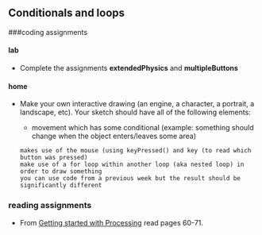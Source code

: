 ## Conditionals and loops

###coding assignments

#### lab
<ul>
	<li>Complete the assignments <strong>extendedPhysics</strong> and <strong>multipleButtons</strong></li>
</ul>

#### home
<ul>
	<li>Make your own interactive drawing (an engine, a character, a portrait, a landscape, etc). Your sketch should have all of the following elements:</li>
	<ul>
		<li>movement which has some conditional (example: something should change when the object enters/leaves some area) </li>
	</ul>

    
    makes use of the mouse (using keyPressed() and key (to read which button was pressed)
    make use of a for loop within another loop (aka nested loop) in order to draw something
    you can use code from a previous week but the result should be significantly different

</ul>

### reading assignments
<ul>
	<li>From <a href="http://www.artech.cc/_class_material_/books/Getting_Started_with_Processing.pdf"> Getting started with Processing</a> read pages 60-71.</li>
</ul>
